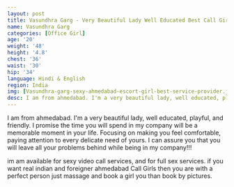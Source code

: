 ```yaml
---
layout: post
title: Vasundhra Garg - Very Beautiful Lady Well Educated Best Call Girl
name: Vasundhra Garg
categories: [Office Girl]
age: '20'
weight: '48'
height: '4.8'
chest: '36'
waist: '30'
hip: '34'
language: Hindi & English
region: India
img: [Vasundhra-garg-sexy-ahmedabad-escort-girl-best-service-provider.jpg,Vasundhra-garg-hot-bobs-ahmedabad-call-girl.jpg,Vasundhra-garg-hot-sexy-body-call-girl-sohanisharma.jpg,Vasundhra-garg-look-like-sunny-leone-hot-call-girl.jpg,Vasundhra-garg-sexy-ahmedabad-escort-very-beautyfull-girl.jpg,Vasundhra-garg-sexy-ahmedabad-escort-very-cuteness-overloaded-girl.jpg,Vasundhra-garg-sexy-figger-call-girl-ahmedabad.jpg,Vasundhra-garg-sexy-figger-girl-call-girl-ahmedabad.jpg,Vasundhra-garg-very-sexy-girl-ahmedabad-escort-independent.jpg]
desc: I am from ahmedabad. I'm a very beautiful lady, well educated, playful, and friendly. I promise the time you will spend in my company will be a memorable moment in your life. Focusing on making you feel comfortable, paying attention to every delicate need of yours. I can assure you that you will leave all your problems behind while being in my company!!!
---
```


<p>I am from ahmedabad. I'm a very beautiful lady, well educated, playful, and friendly. I promise the time you will spend in my company will be a memorable moment in your life. Focusing on making you feel comfortable, paying attention to every delicate need of yours. I can assure you that you will leave all your problems behind while being in my company!!!</p>

<p>im am available for sexy video call services, and for full sex services. if you want real indian and foreigner ahmedabad Call Girls then you are with a perfect person just massage and book a girl you than book by pictures.</p>
